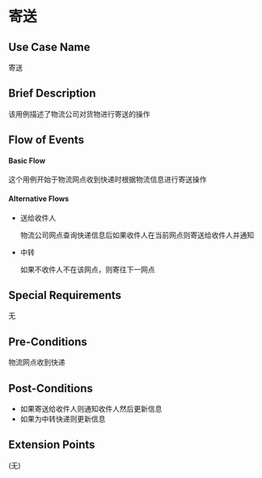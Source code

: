 寄送
========

## Use Case Name

寄送

## Brief Description

该用例描述了物流公司对货物进行寄送的操作

## Flow of Events

#### Basic Flow

这个用例开始于物流网点收到快递时根据物流信息进行寄送操作

#### Alternative Flows

- 送给收件人

	物流公司网点查询快递信息后如果收件人在当前网点则寄送给收件人并通知

- 中转

	如果不收件人不在该网点，则寄往下一网点

## Special Requirements

无

## Pre-Conditions

物流网点收到快递

## Post-Conditions

- 如果寄送给收件人则通知收件人然后更新信息
- 如果为中转快递则更新信息

## Extension Points

(无)
